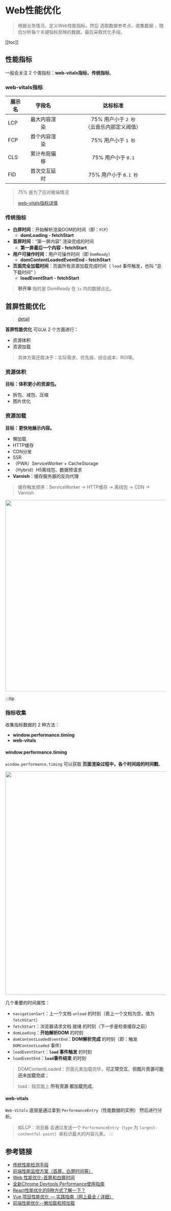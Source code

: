 
# Web性能优化
> 根据业务情况，定义Web性能指标。然后 选取数据参考点、收集数据 ，随后分析每个关键指标反映的数据，最后采取优化手段。

[[toc]]

## 性能指标
一般会关注 2 个类指标：**web-vitals指标、传统指标**。

### web-vitals指标

| 展示名 | 字段名 | 达标标准 |
| ----- |:---:|:---:|
| LCP | 最大内容渲染 | 75% 用户小于 `2 秒` （云音乐内部定义阈值） |
| FCP | 首个内容渲染 | 75% 用户小于 `1 秒` |
| CLS | 累计布局偏移 | 75% 用户小于 `0.1` |
| FID | 首次交互延时 | 75% 用户小于 `0.1 秒` |

> 75% 是为了应对极端情况
> 
> [web-vitals指标详情](./../web-vitals/README.md)

### 传统指标
 - **白屏时间**：开始解析渲染DOM的时间（即：`FCP`）
    - **domLoading - fetchStart**
 - **首屏时间**：“第一屏内容” 渲染完成的时间
    - **第一屏最后一个内容 - fetchStart**
 - **用户可操作时间**：用户可操作时间（即 `DomReady`）
    - **domContentLoadedEventEnd - fetchStart**
 - **页面完全加载时间**：页面所有资源加载完成时间（ `load` 事件触发，也叫 “总下载时间” ）
    - **loadEventStart - fetchStart**

> **秒开率** 指的是 DomReady 在 `1s` 内的数据占比。

## 首屏性能优化
> [detail](/business/practice/h5/optimize)

**首屏性能优化** 可以从 2 个方面进行：
 - 资源体积
 - 资源加载

> 具体方案还取决于：实际需求、优先级、综合成本、ROI等。

### 资源体积
**目标：体积更小的资源包。**
 - 拆包、减包、压缩
 - 图片优化

### 资源加载
**目标：更快地展示内容。**
 - 懒加载
 - HTTP缓存
 - CDN分发
 - SSR
 - （PWA）ServiceWorker + CacheStorage
 - （Hybrid）H5离线包、数据预请求
 - **Varnish**：缓存服务器的反向代理

> 缓存触发顺序：ServiceWorker -> HTTP缓存 -> 离线包 -> CDN -> Varnish

<img src="https://p5.music.126.net/obj/wo3DlcOGw6DClTvDisK1/7817696310/c927/6976/7ced/b09a94db66d40eba0eac5b2512c66fde.png" width="600px" />


:::tip
### 指标收集
收集指标数据的 2 种方法：
 - **window.performance.timing**
 - **web-vitals**
#### window.performance.timing
`window.performance.timing` 可以获取 **页面渲染过程中，各个时间段的时间戳**。

<!-- <img src="https://p6.music.126.net/obj/wo3DlcOGw6DClTvDisK1/7801752160/a44d/26f6/b9ec/b37ba8a5e6a78d546cbdaf6ede82b25f.png" width="300px" /> -->


<img src="https://p6.music.126.net/obj/wo3DlcOGw6DClTvDisK1/7801768838/15e1/ad4f/1047/69fbc1fd74e514fa9618588aa5319d96.png" width="700px" />

几个重要的时间属性：
 - `navigationSart`：上一个文档 `unload` 的时刻（若上一个文档为空，值为`fetchStart`）
 - `fetchStart`：浏览器请求文档 就绪 的时刻（下一步是检查缓存之前）
 - `domLoading`：**开始解析DOM** 的时刻
 - `domContentLoadedEventEnd`：**DOM解析完成** 的时刻（即：触发 `DOMContentLoaded` 事件）
 - `loadEventStart`：**`load` 事件触发** 的时刻
 - `loadEventEnd`：**`load`事件结束** 的时刻

> DOMContentLoaded：页面元素加载完毕，**可正常交互**。**但图片资源可能还未加载完成**；
> 
> load：指页面上 **所有资源 都加载完成**。

#### web-vitals
`Web-Vitals` 底层是通过拿到 `PerformanceEntry`（性能数据的实例） 然后进行分析。
> 如LCP：浏览器 会通过发送一个 `PerformanceEntry`（`type` 为 `largest-contentful-paint`）来标识最大的内容元素。
:::

## 参考链接
 - [传统性能检测手段](./TRANDITION.md)
 - [前端性能监控方案（首屏、白屏时间等）](https://juejin.im/post/5df4294d518825128306cd5c#comment)
 - [Web 性能优化-首屏和白屏时间](https://lz5z.com/Web%E6%80%A7%E8%83%BD%E4%BC%98%E5%8C%96-%E9%A6%96%E5%B1%8F%E5%92%8C%E7%99%BD%E5%B1%8F%E6%97%B6%E9%97%B4/)
 - [全新Chrome Devtools Performance使用指南](https://segmentfault.com/a/1190000011516068)
 - [React性能优化的8种方式了解一下？](https://juejin.im/post/5d63311be51d45620821ced8)
 - [Vue 项目性能优化 — 实践指南（网上最全 / 详细）](https://juejin.im/post/5d548b83f265da03ab42471d#heading-2)
 - [前端性能优化--懒加载和预加载](https://segmentfault.com/a/1190000018275268?utm_source=tag-newest)
